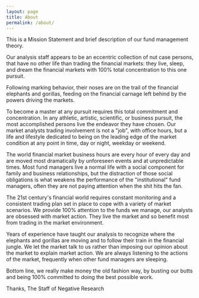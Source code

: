 ```yaml
---
layout: page
title: About
permalink: /about/
---
```

This is a Mission Statement and brief description of our fund management theory.

Our analysis staff appears to be an eccentric collection of nut case persons, that have no other life than trading the financial markets: they live, sleep, and dream the financial markets with 100% total concentration to this one pursuit.

Following marking behavior, their noses are on the trail of the financial elephants and gorillas, feeding on the financial carnage left behind by the powers driving the markets.

To become a master at any pursuit requires this total commitment and concentration.  In any athletic, artistic, scientific, or business pursuit, the most accomplished persons live the endeavor they have chosen.  Our market analysts trading involvement is not a "job", with office hours, but a life and lifestyle dedicated to being on the leading edge of the market condition at any point in time, day or night, weekday or weekend.

The world financial market business hours are every hour of every day and are moved most dramatically by unforeseen events and at unpredictable times.  Most fund managers live a normal life with a social component for family and business relationships, but the distraction of those social obligations is what weakens the performance of the "institutional" fund managers, often they are not paying attention when the shit hits the fan.

The 21st century's financial world requires constant monitoring and a consistent trading plan set in place to cope with a variety of market scenarios.  We provide 100% attention to the funds we manage, our analysts are obsessed with market action.  They live the market and so benefit most from trading in the market environment.

Years of experience have taught our analysis to recognize where the elephants and gorillas are moving and to follow their train in the financial jungle.  We let the market talk to us rather than imposing our opinion about the market to explain market action.  We are always listening to the actions of the market, frequently when other fund managers are sleeping.

Bottom line, we really make money the old fashion way, by busting our butts and being 100% committed to doing the best possible work.

Thanks,
The Staff of Negative Research
